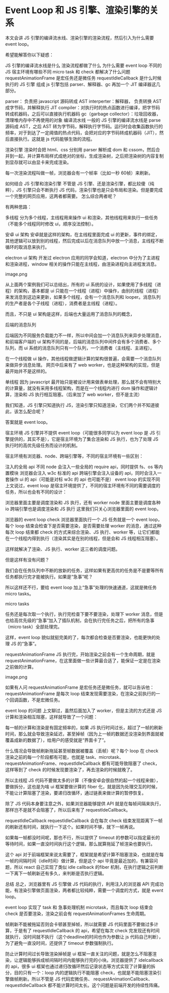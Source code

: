 # Event Loop 和 JS 引擎、渲染引擎的关系
本文会讲 JS 引擎的编译流水线、渲染引擎的渲染流程，然后引入为什么需要 event loop。

希望能解答你以下疑惑：

JS 引擎的编译流水线是什么
渲染流程都做了什么
为什么需要 event loop
不同的 JS 宿主环境有哪些不同
micro task 和 check 都解决了什么问题
requestAnimationFrame 是宏任务还是微任务
requestIdleCallback 是什么时候执行的
JS 引擎
组成
js 引擎包括 parser、解释器、gc 再加一个 JIT 编译器这几部分。

parser： 负责把 javascript 源码转成 AST
interperter：解释器， 负责转换 AST 成字节码，并解释执行
JIT compiler：对执行时的热点函数进行编译，把字节码转成机器码，之后可以直接执行机器码
gc（garbage collector）：垃圾回收器，清理堆内存中不再使用的对象
编译流水线
一般的 JS 引擎的编译流水线是 parse 源码成 AST，之后 AST 转为字节码，解释执行字节码。运行时会收集函数执行的频率，对于到达了一定阈值的热点代码，会把对应的字节码转成机器码（JIT），然后直接执行。这就是 js 代码能够生效的流程。



渲染引擎
渲染时会把 html、css 分别用 parser 解析成 dom 和 cssom，然后合并到一起，并计算布局样式成绝对的坐标，生成渲染树，之后把渲染树的内容复制到显存就可以由显卡来完成渲染。



每一次渲染流程叫做一帧，浏览器会有一个帧率（比如一秒 60帧）来刷新。

如何结合 JS 引擎和渲染引擎
不管是 JS 引擎、还是渲染引擎，都比较傻（纯粹），JS 引擎只会不断执行 JS 代码，渲染引擎也是只会布局和渲染。但是要完成一个完整的网页应用，这两者都需要。 怎么综合两者呢？

有两种思路：

多线程
分为多个线程，主线程用来操作 ui 和渲染，其他线程用来执行一些任务（不能多个线程同时修改 ui，顺序没法控制）。

安卓 ui 架构
安卓就是这样的架构，在主线程里面完成 ui 的更新，事件的绑定，其他逻辑可以放到别的线程，然后完成以后在消息队列中放一个消息，主线程不断循环的取消息来执行。



electron ui 架构
开发过 electron 应用的同学会知道，electron 中分为了主进程和渲染进程，window 相关的操作只能在主线程，由渲染进程向主进程发消息。

image.png

从上面两个案例我们可以总结出，所有的 ui 系统的设计，如果使用了多线程（进程）的架构，基本都是 ui 只能在一个线程（进程）中操作，由别的线程（进程）来发消息到这边来更新，如果多个线程，会有一个消息队列和 looper。消息队列的生产者是各个子线程（进程），消费者是主线程（进程）。

而且，不只是 ui 架构是这样，后端也大量运用了消息队列的概念，

后端的消息队列


后端因为不同服务负载能力不一样，所以中间会加一个消息队列来异步处理消息，和前端客户端的 ui 架构不同的是，后端的消息队列中间件会有多个消费者、多个队列，而 ui 系统的消息队列只有一个队列，一个消费者（主线程、主进程）。

在一个线程做 ui 操作，其他线程做逻辑计算的架构很普遍，会需要一个消息队列来做异步消息处理。 网页中后来有了 web worker，也是这种架构的实现，但是最开始并不是这样的。

单线程
因为 javascript 最开始只是被设计用来做表单处理，那么就不会有特别大的计算量，就没有采用多线程架构，而是在一个线程内进行 dom 操作和逻辑计算，渲染和 JS 执行相互阻塞。（后来加了 web worker，但不是主流）

我们知道，JS 引擎只知道执行 JS，渲染引擎只知道渲染，它们两个并不知道彼此，该怎么配合呢？

答案就是 event loop。

宿主环境
JS 引擎并不提供 event loop（可能很多同学以为 event loop 是 JS 引擎提供的，其实不是），它是宿主环境为了集合渲染和 JS 执行，也为了处理 JS 执行时的高优先级任务而设计的机制。

宿主环境有浏览器、node、跨端引擎等，不同的宿主环境有一些区别：

注入的全局 api 不同
node 会注入一些全局的 require api，同时提供 fs、os 等内置模块
浏览器会注入 w3c 标准的 api
跨端引擎会注入设备的 api，同时会注入一套操作 ui 的 api（可能是对标 w3c 的 api 也可能不是）
event loop 的实现不同
上文说过，event loop 是宿主环境提供了，不同的宿主环境有不同的需要调度的任务，所以也会有不同的设计：

浏览器里面主要是调度渲染和 JS 执行，还有 worker
node 里面主要是调度各种 io
跨端引擎也是调度渲染和 JS 执行
这里我们只关心浏览器里面的 event loop。

浏览器的 event loop
check
浏览器里面执行一个 JS 任务就是一个 event loop，每个 loop 结束会检查下是否需要渲染，是否需要处理 worker 的消息，通过这种每次 loop 结束都 check 的方式来综合渲染、JS 执行、worker 等，让它们都能在一个线程内得到执行（渲染其实是在别的线程，但是会和 JS 线程相互阻塞）。



这样就解决了渲染、JS 执行、worker 这三者的调度问题。

但是这样有没有问题？

我们会在任务队列中不断的放新的任务，这样如果有更高优的任务是不是要等所有任务都执行完才能被执行。如果是“急事”呢？

所以这样还不行，要给 event loop 加上“急事”处理的快速通道，这就是微任务 micro tasks。

micro tasks


任务还是每次取一个执行，执行完检查下要不要渲染，处理下 worker 消息，但是也给高优先级的“急事”加入了插队机制，会在执行完任务之后，把所有的急事（micro task）全部处理完。

这样，event loop 貌似就挺完美的了，每次都会检查是否要渲染，也能更快的处理 JS 的“急事”。

requestAnimationFrame
JS 执行完，开始渲染之前会有一个生命周期，就是 requestAnimationFrame，在这里面做一些计算最合适了，能保证一定是在渲染之前做的计算。

image.png

如果有人问 requestAnimationFrame 是宏任务还是微任务，就可以告诉他：requestAnimationFrame 是每次 loop 结束发现需要渲染，在渲染之前执行的一个回调函数，不是宏微任务。

event loop 的问题
上文聊过，虽然后面加入了 worker，但是主流的方式还是 JS 计算和渲染相互阻塞，这样就导致了一个问题：

每一帧的计算和渲染是有固定频率的，如果 JS 执行时间过长，超过了一帧的刷新时间，那么就会导致渲染延迟，甚至掉帧（因为上一帧的数据还没渲染到界面就被覆盖成新的数据了），给用户的感受就是“界面卡了”。

什么情况会导致帧刷新拖延甚至帧数据被覆盖（丢帧）呢？每个 loop 在 check 渲染之前的每一个阶段都有可能，也就是 task、microtask、requestAnimationFrame、requestIdleCallback 都有可能导致阻塞了 check，这样等到了 check 的时候发现要渲染了，再去渲染的时候就晚了。

所以主线程 JS 代码不要做太多的计算（不像安卓会很自然的起一个线程来做），要做拆分，这也是为啥 ui 框架要做计算的 fiber 化，就是因为处理交互的时候，不能让计算阻塞了渲染，要递归改循环，通过链表来做计算的暂停恢复。

除了 JS 代码本身要注意之外，如果浏览器能够提供 API 就是在每帧间隔来执行，那样岂不是就不会阻塞了，所以后来有了 requestIdeCallback。

requestIdleCallback
requestIdleCallback 会在每次 check 结束发现距离下一帧的刷新还有时间，就执行一下这个。如果时间不够，就下一帧再说。

如果每一帧都没时间呢，那也不行，所以提供了 timeout 的参数可以指定最长的等待时间，如果一直没时间执行这个逻辑，那么就算拖延了帧渲染也要执行。



这个 api 对于前端框架来说太需要了，框架就是希望计算不阻塞渲染，也就是在每一帧的间隔时间（idle时间）做计算，但是这个 api 毕竟是最近加的，有兼容问题，所以 react 自己实现了类似 idle callback 的fiber 机制，在执行逻辑之前判断一下离下一帧刷新还有多久，来判断是否执行逻辑。

总结
总之，浏览器里有 JS 引擎做 JS 代码的执行，利用注入的浏览器 API 完成功能，有渲染引擎做页面渲染，两者都比较纯粹，需要一个调度的方式，就是 event loop。

event loop 实现了 task 和 急事处理机制 microtask，而且每次 loop 结束会 check 是否要渲染，渲染之前会有 requestAnimationFrames 生命周期。

帧刷新不能被拖延否则会卡顿甚至掉帧，所以就需要 JS 代码里面不要做过多计算，于是有了 requestIdleCallback 的 api，希望在每次 check 完发现还有时间就执行，没时间就不执行（这个deadline的时间也作为参数让 js 代码自己判断），为了避免一直没时间，还提供了 timeout 参数强制执行。

防止计算时间过长导致渲染掉帧是 ui 框架一直关注的问题，就是怎么不阻塞渲染，让逻辑能够拆成帧间隔时间内能够执行完的小块。浏览器提供了 idelcallback 的 api，很多 ui 框架也通过递归改循环然后记录状态等方式实现了计算量的拆分，目的只有一个：loop 内的逻辑执行不能阻塞 check，也就是不能阻塞渲染引擎做帧刷新。所以不管是 JS 代码宏微任务、 requestAnimationCallback、requestIdleCallback 都不能计算时间太长。这个问题是前端开发的持续性阵痛。